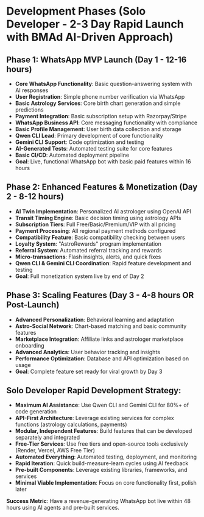 # Development Phases (Solo Developer - 2-3 Day Rapid Launch with BMAd AI-Driven Approach)

## Phase 1: WhatsApp MVP Launch (Day 1 - 12-16 hours)
- **Core WhatsApp Functionality**: Basic question-answering system with AI responses
- **User Registration**: Simple phone number verification via WhatsApp
- **Basic Astrology Services**: Core birth chart generation and simple predictions
- **Payment Integration**: Basic subscription setup with Razorpay/Stripe
- **WhatsApp Business API**: Core messaging functionality with compliance
- **Basic Profile Management**: User birth data collection and storage
- **Qwen CLI Lead**: Primary development of core functionality
- **Gemini CLI Support**: Code optimization and testing
- **AI-Generated Tests**: Automated testing suite for core features
- **Basic CI/CD**: Automated deployment pipeline
- **Goal**: Live, functional WhatsApp bot with basic paid features within 16 hours

## Phase 2: Enhanced Features & Monetization (Day 2 - 8-12 hours)
- **AI Twin Implementation**: Personalized AI astrologer using OpenAI API
- **Transit Timing Engine**: Basic decision timing using astrology APIs
- **Subscription Tiers**: Full Free/Basic/Premium/VIP with all pricing
- **Payment Processing**: All regional payment methods configured
- **Compatibility Feature**: Basic compatibility checking between users
- **Loyalty System**: "AstroRewards" program implementation
- **Referral System**: Automated referral tracking and rewards
- **Micro-transactions**: Flash insights, alerts, and quick fixes
- **Qwen CLI & Gemini CLI Coordination**: Rapid feature development and testing
- **Goal**: Full monetization system live by end of Day 2

## Phase 3: Scaling Features (Day 3 - 4-8 hours OR Post-Launch)
- **Advanced Personalization**: Behavioral learning and adaptation
- **Astro-Social Network**: Chart-based matching and basic community features
- **Marketplace Integration**: Affiliate links and astrologer marketplace onboarding
- **Advanced Analytics**: User behavior tracking and insights
- **Performance Optimization**: Database and API optimization based on usage
- **Goal**: Complete feature set ready for viral growth by Day 3

## Solo Developer Rapid Development Strategy:
- **Maximum AI Assistance**: Use Qwen CLI and Gemini CLI for 80%+ of code generation
- **API-First Architecture**: Leverage existing services for complex functions (astrology calculations, payments)
- **Modular, Independent Features**: Build features that can be developed separately and integrated
- **Free-Tier Services**: Use free tiers and open-source tools exclusively (Render, Vercel, AWS Free Tier)
- **Automated Everything**: Automated testing, deployment, and monitoring
- **Rapid Iteration**: Quick build-measure-learn cycles using AI feedback
- **Pre-built Components**: Leverage existing libraries, frameworks, and services
- **Minimal Viable Implementation**: Focus on core functionality first, polish later

**Success Metric**: Have a revenue-generating WhatsApp bot live within 48 hours using AI agents and pre-built services.
